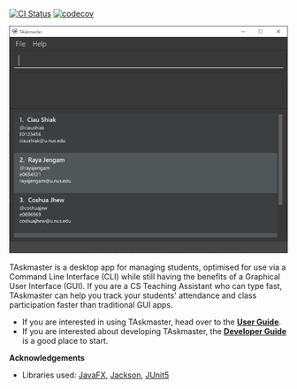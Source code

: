 [![CI Status](https://github.com/AY2021S1-CS2103-F09-1/tp/workflows/Java%20CI/badge.svg)](https://github.com/AY2021S1-CS2103-F09-1/tp/actions)
[![codecov](https://codecov.io/gh/AY2021S1-CS2103-F09-1/tp/branch/master/graph/badge.svg?token=Rf0uRl9HK0)](codecov)

![Ui](docs/images/Ui.png)

TAskmaster is a desktop app for managing students, optimised for use via a Command Line Interface (CLI) while still having the benefits of a Graphical User Interface (GUI). If you are a CS Teaching Assistant who can type fast, TAskmaster can help you track your students' attendance and class participation faster than traditional GUI apps.

* If you are interested in using TAskmaster, head over to the [**User Guide**](UserGuide.md).
* If you are interested about developing TAskmaster, the [**Developer Guide**](DeveloperGuide.md) is a good place to start.


**Acknowledgements**

* Libraries used: [JavaFX](https://openjfx.io/), [Jackson](https://github.com/FasterXML/jackson), [JUnit5](https://github.com/junit-team/junit5)
